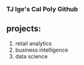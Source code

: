 ### TJ Ige's Cal Poly Github
## projects:
1. retail analytics
2. business intelligence
3. data science
